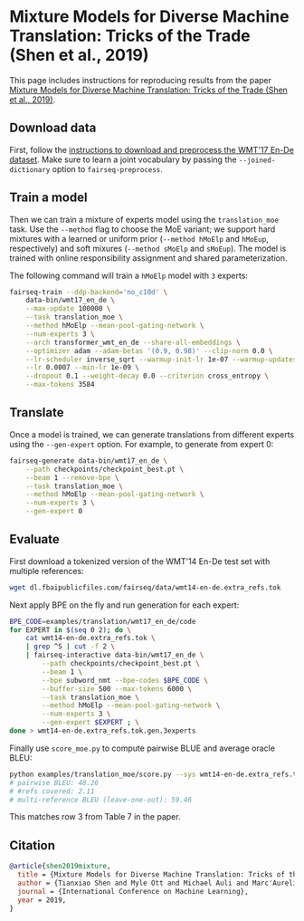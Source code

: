 # Mixture Models for Diverse Machine Translation: Tricks of the Trade (Shen et al., 2019)

This page includes instructions for reproducing results from the paper [Mixture Models for Diverse Machine Translation: Tricks of the Trade (Shen et al., 2019)](https://arxiv.org/abs/1902.07816).

## Download data

First, follow the [instructions to download and preprocess the WMT'17 En-De dataset](../translation#prepare-wmt14en2desh).
Make sure to learn a joint vocabulary by passing the `--joined-dictionary` option to `fairseq-preprocess`.

## Train a model

Then we can train a mixture of experts model using the `translation_moe` task.
Use the `--method` flag to choose the MoE variant; we support hard mixtures with a learned or uniform prior (`--method hMoElp` and `hMoEup`, respectively) and soft mixures (`--method sMoElp` and `sMoEup`).
The model is trained with online responsibility assignment and shared parameterization.

The following command will train a `hMoElp` model with `3` experts:
```bash
fairseq-train --ddp-backend='no_c10d' \
    data-bin/wmt17_en_de \
    --max-update 100000 \
    --task translation_moe \
    --method hMoElp --mean-pool-gating-network \
    --num-experts 3 \
    --arch transformer_wmt_en_de --share-all-embeddings \
    --optimizer adam --adam-betas '(0.9, 0.98)' --clip-norm 0.0 \
    --lr-scheduler inverse_sqrt --warmup-init-lr 1e-07 --warmup-updates 4000 \
    --lr 0.0007 --min-lr 1e-09 \
    --dropout 0.1 --weight-decay 0.0 --criterion cross_entropy \
    --max-tokens 3584
```

## Translate

Once a model is trained, we can generate translations from different experts using the `--gen-expert` option.
For example, to generate from expert 0:
```bash
fairseq-generate data-bin/wmt17_en_de \
    --path checkpoints/checkpoint_best.pt \
    --beam 1 --remove-bpe \
    --task translation_moe \
    --method hMoElp --mean-pool-gating-network \
    --num-experts 3 \
    --gen-expert 0
```

## Evaluate

First download a tokenized version of the WMT'14 En-De test set with multiple references:
```bash
wget dl.fbaipublicfiles.com/fairseq/data/wmt14-en-de.extra_refs.tok
```

Next apply BPE on the fly and run generation for each expert:
```bash
BPE_CODE=examples/translation/wmt17_en_de/code
for EXPERT in $(seq 0 2); do \
    cat wmt14-en-de.extra_refs.tok \
    | grep ^S | cut -f 2 \
    | fairseq-interactive data-bin/wmt17_en_de \
        --path checkpoints/checkpoint_best.pt \
        --beam 1 \
        --bpe subword_nmt --bpe-codes $BPE_CODE \
        --buffer-size 500 --max-tokens 6000 \
        --task translation_moe \
        --method hMoElp --mean-pool-gating-network \
        --num-experts 3 \
        --gen-expert $EXPERT ; \
done > wmt14-en-de.extra_refs.tok.gen.3experts
```

Finally use `score_moe.py` to compute pairwise BLUE and average oracle BLEU:
```bash
python examples/translation_moe/score.py --sys wmt14-en-de.extra_refs.tok.gen.3experts --ref wmt14-en-de.extra_refs.tok
# pairwise BLEU: 48.26
# #refs covered: 2.11
# multi-reference BLEU (leave-one-out): 59.46
```
This matches row 3 from Table 7 in the paper.

## Citation

```bibtex
@article{shen2019mixture,
  title = {Mixture Models for Diverse Machine Translation: Tricks of the Trade},
  author = {Tianxiao Shen and Myle Ott and Michael Auli and Marc'Aurelio Ranzato},
  journal = {International Conference on Machine Learning},
  year = 2019,
}
```
